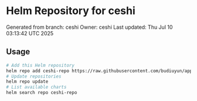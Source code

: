 # Helm Repository for ceshi
Generated from branch: ceshi
Owner: ceshi
Last updated: Thu Jul 10 03:13:42 UTC 2025

## Usage
```bash
# Add this Helm repository
helm repo add ceshi-repo https://raw.githubusercontent.com/budiuyun/appStore/helm-ceshi/
# Update repositories
helm repo update
# List available charts
helm search repo ceshi-repo
```
